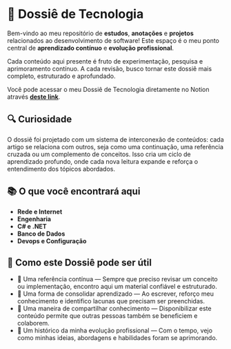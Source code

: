 # 🌟 Dossiê de Tecnologia

Bem-vindo ao meu repositório de **estudos**, **anotações** e **projetos** relacionados ao desenvolvimento de software! Este espaço é o meu ponto central de **aprendizado contínuo** e **evolução profissional**. 

Cada conteúdo aqui presente é fruto de experimentação, pesquisa e aprimoramento contínuo. A cada revisão, busco tornar este dossiê mais completo, estruturado e aprofundado.

Você pode acessar o meu Dossiê de Tecnologia diretamente no Notion através [**deste link**](https://yuripeixinho.notion.site/softwares-77d94a6b7153434283fb78d9e616f138?pvs=74).

## 🔍 Curiosidade
O dossiê foi projetado com um sistema de interconexão de conteúdos: cada artigo se relaciona com outros, seja como uma continuação, uma referência cruzada ou um complemento de conceitos. Isso cria um ciclo de aprendizado profundo, onde cada nova leitura expande e reforça o entendimento dos tópicos abordados.


## 📚 O que você encontrará aqui
- **Rede e Internet**
- **Engenharia**
- **C# e .NET**
- **Banco de Dados**
- **Devops e Configuração**

## 🔧 Como este Dossiê pode ser útil
- 📖 Uma referência contínua — Sempre que preciso revisar um conceito ou implementação, encontro aqui um material confiável e estruturado.
- 🚀 Uma forma de consolidar aprendizado — Ao escrever, reforço meu conhecimento e identifico lacunas que precisam ser preenchidas.
- 🤝 Uma maneira de compartilhar conhecimento — Disponibilizar este conteúdo permite que outras pessoas também se beneficiem e colaborem.
- 📌 Um histórico da minha evolução profissional — Com o tempo, vejo como minhas ideias, abordagens e habilidades foram se aprimorando.
